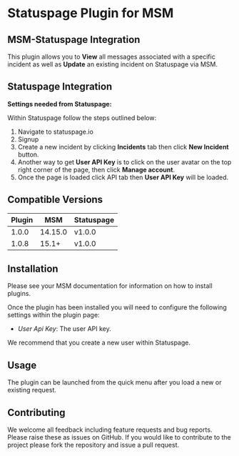 # Statuspage Plugin for MSM

## MSM-Statuspage Integration

This plugin allows you to **View** all messages associated with a specific incident as well as **Update** an existing incident on Statuspage via MSM.

## Statuspage Integration

**Settings needed from Statuspage:**

Within Statuspage follow the steps outlined below:

1. Navigate to statuspage.io
2. Signup
3. Create a new incident by clicking **Incidents** tab then click **New Incident** button.
4. Another way to get **User API Key** is to click on the user avatar on the top right corner of the page, then click **Manage account**.
5. Once the page is loaded click API tab then **User API Key** will be loaded.


## Compatible Versions

| Plugin  | MSM       |Statuspage|
|---------|-----------|----------|
| 1.0.0   | 14.15.0   | v1.0.0   |
| 1.0.8   | 15.1+     | v1.0.0   |


## Installation

Please see your MSM documentation for information on how to install plugins.

Once the plugin has been installed you will need to configure the following settings within the plugin page:

+ *User Api Key*: The user API key.

We recommend that you create a new user within Statuspage.

## Usage

The plugin can be launched from the quick menu after you load a new or existing request.

## Contributing

We welcome all feedback including feature requests and bug reports. Please raise these as issues on GitHub. If you would like to contribute to the project please fork the repository and issue a pull request.

